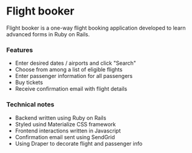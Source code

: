 # Flight booker

Flight booker is a one-way flight booking application developed to learn advanced forms in Ruby on Rails.

### Features

* Enter desired dates / airports and click "Search"
* Choose from among a list of eligible flights
* Enter passenger information for all passengers
* Buy tickets
* Receive confirmation email with flight details

### Technical notes

* Backend written using Ruby on Rails
* Styled usind Materialize CSS framework
* Frontend interactions written in Javascript
* Confirmation email sent using SendGrid
* Using Draper to decorate flight and passenger info
